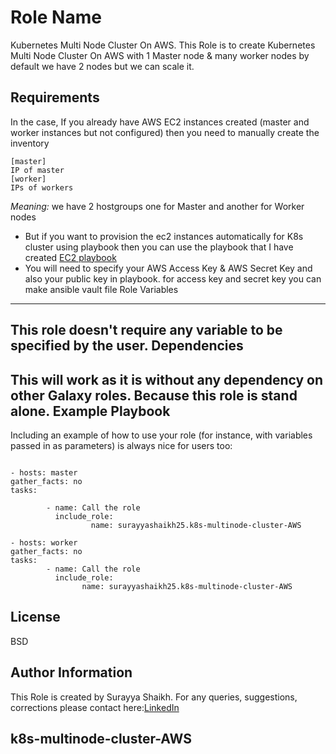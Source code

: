 Role Name
=========

Kubernetes Multi Node Cluster On AWS.
This Role is to create Kubernetes Multi Node Cluster On AWS with 1 Master node & many worker nodes by default we have 2 nodes  but we can scale it. 


Requirements
------------

In the case, If you already have AWS EC2 instances created (master and worker instances but not configured) then you need to manually create the inventory 
   ```
  [master]
  IP of master
  [worker]
  IPs of workers
 
  ```  
  _Meaning:_  we have 2 hostgroups one for Master and another for Worker nodes
  * But if you want to provision the ec2 instances automatically for K8s cluster using playbook then you can use the playbook that I have created [EC2 playbook](https://github.com/surayyashaikh25/kube-cluster-ansible/blob/master/ec2.yml "ec2.yml") 
  * You will need to specify your AWS Access Key & AWS Secret Key and also your public key in playbook. for access key and secret key you can make ansible vault file
Role Variables
--------------

This role doesn't require any variable to be specified by the user.
Dependencies
------------

This will work as it is without any dependency on other Galaxy roles. Because this role is stand alone.
Example Playbook
----------------

Including an example of how to use your role (for instance, with variables passed in as parameters) is always nice for users too:

  ```

  - hosts: master
  gather_facts: no
  tasks:

          - name: Call the role
            include_role:
                    name: surayyashaikh25.k8s-multinode-cluster-AWS

- hosts: worker
  gather_facts: no
  tasks:
          - name: Call the role
            include_role:
                  name: surayyashaikh25.k8s-multinode-cluster-AWS

  ``` 

License
-------

BSD

Author Information
------------------

This Role is created by Surayya Shaikh. For any queries, suggestions, corrections please contact here:[LinkedIn](linkedin.com/in/surayya-shaikh)
## k8s-multinode-cluster-AWS
